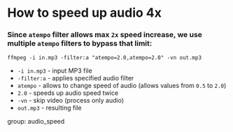 # How to speed up audio 4x

### Since `atempo` filter allows max `2x` speed increase, we use multiple `atempo` filters to bypass that limit:

```ffmpeg
ffmpeg -i in.mp3 -filter:a "atempo=2.0,atempo=2.0" -vn out.mp3
```

- `-i in.mp3` - input MP3 file
- `-filter:a` - applies specified audio filter
- `atempo` - allows to change speed of audio (allows values from `0.5` to `2.0`)
- `2.0` - speeds up audio speed twice
- `-vn` - skip video (process only audio)
- `out.mp3` - resulting file

group: audio_speed


